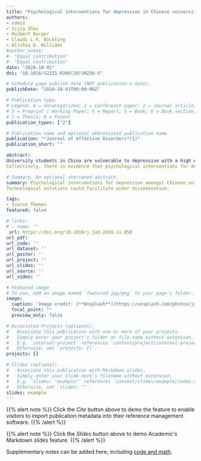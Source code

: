 ```yaml
---
title: "Psychological interventions for depression in Chinese university students: A systematic review and meta-analysis"
authors:
- admin
- Sijia Zhou
- Huibert Burger
- Claudi L.H. Bockting
- Alishia D. Williams
#author_notes:
#- "Equal contribution"
#- "Equal contribution"
date: "2020-10-01"
doi: "10.1016/S2215-0366(20)30256-X"

# Schedule page publish date (NOT publication's date).
publishDate: "2020-10-01T00:00:00Z"

# Publication type.
# Legend: 0 = Uncategorized; 1 = Conference paper; 2 = Journal article;
# 3 = Preprint / Working Paper; 4 = Report; 5 = Book; 6 = Book section;
# 7 = Thesis; 8 = Patent
publication_types: ["2"]

# Publication name and optional abbreviated publication name.
publication: "*Journal of Affective Disorders*(1)"
publication_short: ""

abstract:
University students in China are vulnerable to depression with a high estimated prevalence. It is currently unknown which types of psychological interventions are being delivered to treat depression in this population and whether they are effective. Therefore, a systematic review was conducted to address this issue.We searched records in English and Chinese databases up to January 2019. From 2,739 records, we identified 39 randomized controlled trails (RCTs) and 54 non-RCTs. A range of psychological interventions were identified including cognitive behaviour therapy, interpersonal therapy, and local interventions. Hedge's g pooled effect size of 23 comparisons from 21 RCTs (N =858) compared to a control group (N=802) was 1.08 (95% CI: 0.72 to 1.45). Heterogeneity was moderate with I2=47 (95%CI: 14 to 68). Type of control group was significantly associated with the effect size (p =0.039). Comparisons between the intervention condition and the ‘no intervention’ condition yielded a higher effect size (Hedges’ g =1.38, 95% CI: 0.89 to 1.87) than comparisons between the intervention condition and the ‘usual care/control’ condition (Hedges’ g=0.56, 95% CI 0.08 to 1.05). No other significant differences based on the study characteristics were observed.
Collectively, there is evidence that psychological interventions for depression in Chinese university students are effective as compared to control groups, although the effects merit further examination by research of higher quality. Innovations in treatment delivery could facilitate wider dissemination of evidence-based interventions. 

# Summary. An optional shortened abstract.
summary: Psychological interventions for depression amongst Chinese university students were effective compared to control groups.
Technological solutions could facilitate wider dissemination.

tags:
- Source Themes
featured: false

# links:
# - name: ""
 url: https://doi.org/10.1016/j.jad.2019.11.058
url_pdf: 
url_code: ''
url_dataset: ''
url_poster: ''
url_project: ''
url_slides: ''
url_source: ''
url_video: ''

# Featured image
# To use, add an image named `featured.jpg/png` to your page's folder. 
image:
  caption: 'Image credit: [**Unsplash**](https://unsplash.com/photos/jdD8gXaTZsc)'
  focal_point: ""
  preview_only: false

# Associated Projects (optional).
#   Associate this publication with one or more of your projects.
#   Simply enter your project's folder or file name without extension.
#   E.g. `internal-project` references `content/project/internal-project/index.md`.
#   Otherwise, set `projects: []`.
projects: []

# Slides (optional).
#   Associate this publication with Markdown slides.
#   Simply enter your slide deck's filename without extension.
#   E.g. `slides: "example"` references `content/slides/example/index.md`.
#   Otherwise, set `slides: ""`.
slides: example
---
```


{{% alert note %}}
Click the *Cite* button above to demo the feature to enable visitors to import publication metadata into their reference management software.
{{% /alert %}}

{{% alert note %}}
Click the *Slides* button above to demo Academic's Markdown slides feature.
{{% /alert %}}

Supplementary notes can be added here, including [code and math](https://sourcethemes.com/academic/docs/writing-markdown-latex/).
